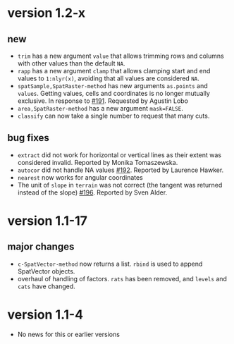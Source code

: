 
# version 1.2-x


## new

- `trim` has a new argument `value` that allows trimming rows and columns with other values than the default `NA`.
- `rapp` has a new argument `clamp` that allows clamping start and end values to `1:nlyr(x)`, avoiding that all values are considered `NA`.
- `spatSample,SpatRaster-method` has new arguments `as.points` and `values`. Getting values, cells and coordinates is no longer mutually exclusive. In response to [#191](https://github.com/rspatial/terra/issues/191). Requested by Agustin Lobo
- `area,SpatRaster-method` has a new argument `mask=FALSE`.
- `classify` can now take a single number to request that many cuts.


## bug fixes

- `extract` did not work for horizontal or vertical lines as their extent was considered invalid. Reported by Monika Tomaszewska.
- `autocor` did not handle NA values [#192](https://github.com/rspatial/terra/issues/192). Reported by Laurence Hawker.
- `nearest` now works for angular coordinates
- The unit of `slope` in `terrain` was not correct (the tangent was returned instead of the slope) [#196](https://github.com/rspatial/terra/issues/196). Reported by Sven Alder.


# version 1.1-17

## major changes 

- `c-SpatVector-method` now returns a list. `rbind` is used to append SpatVector objects.
- overhaul of handling of factors. `rats` has been removed, and `levels` and `cats` have changed.


# version 1.1-4

- No news for this or earlier versions
